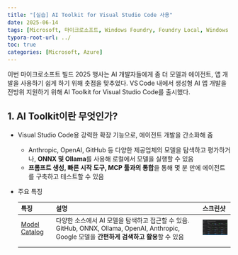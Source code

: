 ```yaml
---
title: "[실습] AI Toolkit for Visual Studio Code 사용"
date: 2025-06-14
tags: [Microsoft, 마이크로소프트, Windows Foundry, Foundry Local, Windows Azure, Azure AI Foundry, AI Agent, Ollama, OpenAI, Visual Studio Code, LangChain, Open Web UI]
typora-root-url: ../
toc: true
categories: [Microsoft, Azure]
---
```


이번 마이크로소프트 빌드 2025 행사는 AI 개발자들에게 좀 더 모델과 에이전트, 앱 개발을 사용하기 쉽게 하기 위해 촛점을 맞추었다.  VS Code 내에서 생성형 AI 앱 개발을 전방위 지원하기 위해 AI Toolkit for Visual Studio Code를 출시했다. 



## 1. AI Toolkit이란 무엇인가? 

* Visual Studio Code용 강력한 확장 기능으로, 에이전트 개발을 간소화해 줌
  *  Anthropic, OpenAI, GitHub 등 다양한 제공업체의 모델을 탐색하고 평가하거나, **ONNX 및 Ollama**를 사용해 로컬에서 모델을 실행할 수 있음
  * **프롬프트 생성, 빠른 시작 도구, MCP 툴과의 통합**을 통해 몇 분 만에 에이전트를 구축하고 테스트할 수 있음

* 주요 특징

  | 특징                                                         | 설명                                                         | 스크린샷                                                     |
  | ------------------------------------------------------------ | ------------------------------------------------------------ | ------------------------------------------------------------ |
  | [Model Catalog](https://code.visualstudio.com/docs/intelligentapps/models) | 다양한 소스에서 AI 모델을 탐색하고 접근할 수 있음.  GitHub, ONNX, Ollama, OpenAI, Anthropic, Google 모델을 **간편하게 검색하고 활용**할 수 있음 | <img src="/../images/2025-06/AIToolkit-01.png" alt="그림1 - Model Catalog" style="zoom:15%;" /> |
  |                                                              |                                                              |                                                              |
  |                                                              |                                                              |                                                              |

  